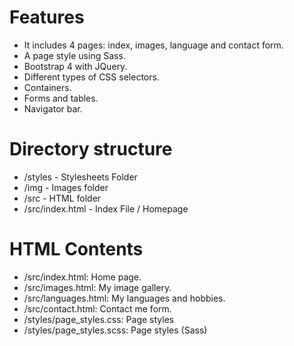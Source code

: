 # Features

* It includes 4 pages: index, images, language and contact form.
* A page style using Sass.
* Bootstrap 4 with JQuery.
* Different types of CSS selectors.
* Containers.
* Forms and tables.
* Navigator bar.

# Directory structure

* /styles - Stylesheets Folder
* /img - Images folder
* /src - HTML folder
* /src/index.html - Index File / Homepage

# HTML Contents

* /src/index.html: Home page.
* /src/images.html: My image gallery.
* /src/languages.html: My languages and hobbies.
* /src/contact.html: Contact me form.
* /styles/page_styles.css: Page styles
* /styles/page_styles.scss: Page styles (Sass)